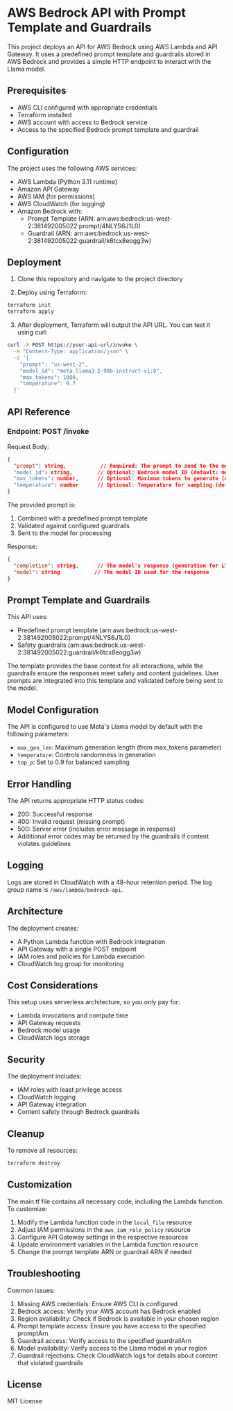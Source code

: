 # AWS Bedrock API with Prompt Template and Guardrails

This project deploys an API for AWS Bedrock using AWS Lambda and API Gateway. It uses a predefined prompt template and guardrails stored in AWS Bedrock and provides a simple HTTP endpoint to interact with the Llama model.

## Prerequisites

- AWS CLI configured with appropriate credentials
- Terraform installed
- AWS account with access to Bedrock service
- Access to the specified Bedrock prompt template and guardrail

## Configuration

The project uses the following AWS services:
- AWS Lambda (Python 3.11 runtime)
- Amazon API Gateway
- AWS IAM (for permissions)
- AWS CloudWatch (for logging)
- Amazon Bedrock with:
  - Prompt Template (ARN: arn:aws:bedrock:us-west-2:381492005022:prompt/4NLYS6J1L0)
  - Guardrail (ARN: arn:aws:bedrock:us-west-2:381492005022:guardrail/k6tcx8eogg3w)

## Deployment

1. Clone this repository and navigate to the project directory

2. Deploy using Terraform:
```bash
terraform init
terraform apply
```

3. After deployment, Terraform will output the API URL. You can test it using curl:
```bash
curl -X POST https://your-api-url/invoke \
  -H "Content-Type: application/json" \
  -d '{
    "prompt": "us-west-2",
    "model_id": "meta.llama3-2-90b-instruct-v1:0",
    "max_tokens": 1000,
    "temperature": 0.7
  }'
```

## API Reference

### Endpoint: POST /invoke

Request Body:
```json
{
  "prompt": string,           // Required: The prompt to send to the model
  "model_id": string,        // Optional: Bedrock model ID (default: meta.llama3-2-90b-instruct-v1:0)
  "max_tokens": number,      // Optional: Maximum tokens to generate (default: 4000)
  "temperature": number      // Optional: Temperature for sampling (default: 0.7)
}
```

The provided prompt is:
1. Combined with a predefined prompt template
2. Validated against configured guardrails
3. Sent to the model for processing

Response:
```json
{
  "completion": string,      // The model's response (generation for Llama models)
  "model": string           // The model ID used for the response
}
```

## Prompt Template and Guardrails

This API uses:
- Predefined prompt template (arn:aws:bedrock:us-west-2:381492005022:prompt/4NLYS6J1L0)
- Safety guardrails (arn:aws:bedrock:us-west-2:381492005022:guardrail/k6tcx8eogg3w)

The template provides the base context for all interactions, while the guardrails ensure the responses meet safety and content guidelines. User prompts are integrated into this template and validated before being sent to the model.

## Model Configuration

The API is configured to use Meta's Llama model by default with the following parameters:
- `max_gen_len`: Maximum generation length (from max_tokens parameter)
- `temperature`: Controls randomness in generation
- `top_p`: Set to 0.9 for balanced sampling

## Error Handling

The API returns appropriate HTTP status codes:
- 200: Successful response
- 400: Invalid request (missing prompt)
- 500: Server error (includes error message in response)
- Additional error codes may be returned by the guardrails if content violates guidelines

## Logging

Logs are stored in CloudWatch with a 48-hour retention period. The log group name is `/aws/lambda/bedrock-api`.

## Architecture

The deployment creates:
- A Python Lambda function with Bedrock integration
- API Gateway with a single POST endpoint
- IAM roles and policies for Lambda execution
- CloudWatch log group for monitoring

## Cost Considerations

This setup uses serverless architecture, so you only pay for:
- Lambda invocations and compute time
- API Gateway requests
- Bedrock model usage
- CloudWatch logs storage

## Security

The deployment includes:
- IAM roles with least privilege access
- CloudWatch logging
- API Gateway integration
- Content safety through Bedrock guardrails

## Cleanup

To remove all resources:
```bash
terraform destroy
```

## Customization

The main.tf file contains all necessary code, including the Lambda function. To customize:

1. Modify the Lambda function code in the `local_file` resource
2. Adjust IAM permissions in the `aws_iam_role_policy` resource
3. Configure API Gateway settings in the respective resources
4. Update environment variables in the Lambda function resource
5. Change the prompt template ARN or guardrail ARN if needed

## Troubleshooting

Common issues:
1. Missing AWS credentials: Ensure AWS CLI is configured
2. Bedrock access: Verify your AWS account has Bedrock enabled
3. Region availability: Check if Bedrock is available in your chosen region
4. Prompt template access: Ensure you have access to the specified promptArn
5. Guardrail access: Verify access to the specified guardrailArn
6. Model availability: Verify access to the Llama model in your region
7. Guardrail rejections: Check CloudWatch logs for details about content that violated guardrails

## License

MIT License